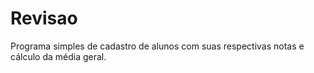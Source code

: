 # Revisao

Programa simples de cadastro de alunos com suas respectivas notas e cálculo da média geral.
